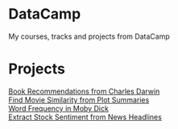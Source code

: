# DataCamp
My courses, tracks and projects from DataCamp

# Projects
<html>
  <a href='https://nbviewer.jupyter.org/github/rpbenatti/DataCamp/blob/master/Projects/Book-Recommendation/notebook.ipynb'>Book Recommendations from Charles Darwin</a><br>
  <a href='https://nbviewer.jupyter.org/github/rpbenatti/DataCamp/blob/master/Projects/Movie-Similarity/notebook.ipynb'>Find Movie Similarity from Plot Summaries</a><br>
  <a href='https://nbviewer.jupyter.org/github/rpbenatti/DataCamp/blob/master/Projects/Word-Frequency/notebook.ipynb'>Word Frequency in Moby Dick</a><br>
  <a href='https://nbviewer.jupyter.org/github/rpbenatti/DataCamp/blob/master/Projects/Stock-Sentiment/notebook.ipynb'>Extract Stock Sentiment from News Headlines</a>
</html>
